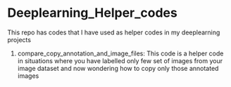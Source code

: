 # Deeplearning_Helper_codes
This repo has codes that I have used as helper codes in my deeplearning projects


1. compare_copy_annotation_and_image_files: This code is a helper code in situations where you have labelled only few set of images from your image dataset and now wondering how to copy only those annotated images
